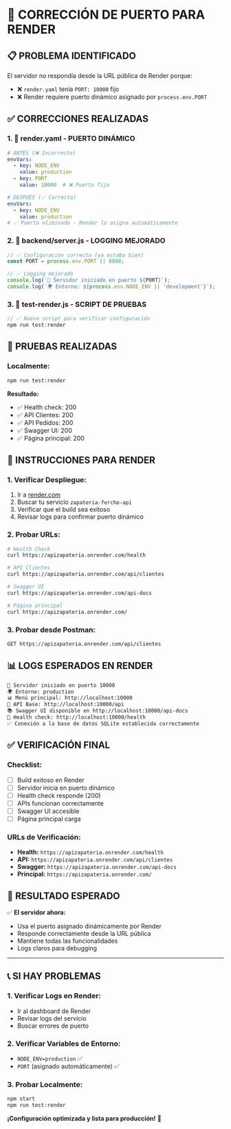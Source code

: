 # 🔧 CORRECCIÓN DE PUERTO PARA RENDER

## 📋 **PROBLEMA IDENTIFICADO**

El servidor no respondía desde la URL pública de Render porque:
- ❌ `render.yaml` tenía `PORT: 10000` fijo
- ❌ Render requiere puerto dinámico asignado por `process.env.PORT`

## ✅ **CORRECCIONES REALIZADAS**

### **1. 📄 render.yaml - PUERTO DINÁMICO**
```yaml
# ANTES (❌ Incorrecto)
envVars:
  - key: NODE_ENV
    value: production
  - key: PORT
    value: 10000  # ❌ Puerto fijo

# DESPUÉS (✅ Correcto)
envVars:
  - key: NODE_ENV
    value: production
# ✅ Puerto eliminado - Render lo asigna automáticamente
```

### **2. 📄 backend/server.js - LOGGING MEJORADO**
```javascript
// ✅ Configuración correcta (ya estaba bien)
const PORT = process.env.PORT || 8080;

// ✅ Logging mejorado
console.log(`🚀 Servidor iniciado en puerto ${PORT}`);
console.log(`🌍 Entorno: ${process.env.NODE_ENV || 'development'}`);
```

### **3. 📄 test-render.js - SCRIPT DE PRUEBAS**
```javascript
// ✅ Nuevo script para verificar configuración
npm run test:render
```

## 🧪 **PRUEBAS REALIZADAS**

### **Localmente:**
```bash
npm run test:render
```

**Resultado:**
- ✅ Health check: 200
- ✅ API Clientes: 200  
- ✅ API Pedidos: 200
- ✅ Swagger UI: 200
- ✅ Página principal: 200

## 🚀 **INSTRUCCIONES PARA RENDER**

### **1. Verificar Despliegue:**
1. Ir a [render.com](https://render.com)
2. Buscar tu servicio `zapateria-fercho-api`
3. Verificar que el build sea exitoso
4. Revisar logs para confirmar puerto dinámico

### **2. Probar URLs:**
```bash
# Health Check
curl https://apizapateria.onrender.com/health

# API Clientes
curl https://apizapateria.onrender.com/api/clientes

# Swagger UI
curl https://apizapateria.onrender.com/api-docs

# Página principal
curl https://apizapateria.onrender.com/
```

### **3. Probar desde Postman:**
```
GET https://apizapateria.onrender.com/api/clientes
```

## 📊 **LOGS ESPERADOS EN RENDER**

```bash
🚀 Servidor iniciado en puerto 10000
🌍 Entorno: production
📊 Menú principal: http://localhost:10000
🔧 API Base: http://localhost:10000/api
📚 Swagger UI disponible en http://localhost:10000/api-docs
🏥 Health check: http://localhost:10000/health
✅ Conexión a la base de datos SQLite establecida correctamente
```

## ✅ **VERIFICACIÓN FINAL**

### **Checklist:**
- [ ] Build exitoso en Render
- [ ] Servidor inicia en puerto dinámico
- [ ] Health check responde (200)
- [ ] APIs funcionan correctamente
- [ ] Swagger UI accesible
- [ ] Página principal carga

### **URLs de Verificación:**
- **Health:** `https://apizapateria.onrender.com/health`
- **API:** `https://apizapateria.onrender.com/api/clientes`
- **Swagger:** `https://apizapateria.onrender.com/api-docs`
- **Principal:** `https://apizapateria.onrender.com/`

## 🎯 **RESULTADO ESPERADO**

✅ **El servidor ahora:**
- Usa el puerto asignado dinámicamente por Render
- Responde correctamente desde la URL pública
- Mantiene todas las funcionalidades
- Logs claros para debugging

---

## 📞 **SI HAY PROBLEMAS**

### **1. Verificar Logs en Render:**
- Ir al dashboard de Render
- Revisar logs del servicio
- Buscar errores de puerto

### **2. Verificar Variables de Entorno:**
- `NODE_ENV=production` ✅
- `PORT` (asignado automáticamente) ✅

### **3. Probar Localmente:**
```bash
npm start
npm run test:render
```

**¡Configuración optimizada y lista para producción!** 🚀 